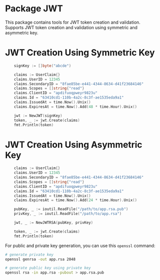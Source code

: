 # Package JWT

This package contains tools for JWT token creation and validation.
Supports JWT token creation and validation using symmetric and asymmetric key.

# JWT Creation Using Symmetric Key
```go
	signKey := []byte("abcde")

	claims := UserClaim{}
	claims.UserID = 12345
	claims.SecondaryID = "8fae85be-e441-4344-8634-d41f23684146"
	claims.Scopes = []string{"read"}
	claims.ClientID = "apdifuoqpweyr9823u"
	claims.Id = "63410cd1-110b-4a2c-8c3f-ae1535eda9a1"
	claims.IssuedAt = time.Now().Unix()
	claims.ExpiresAt = time.Now().Add(48 * time.Hour).Unix()

	jwt := NewJWT(signKey)
    token, _ := jwt.Create(claims)
    fmt.Println(token)
```

# JWT Creation Using Asymmetric Key
```go
	claims := UserClaim{}
	claims.UserID = 12345
	claims.SecondaryID = "8fae85be-e441-4344-8634-d41f23684146"
	claims.Scopes = []string{"read"}
	claims.ClientID = "apdifuoqpweyr9823u"
	claims.Id = "63410cd1-110b-4a2c-8c3f-ae1535eda9a1"
	claims.IssuedAt = time.Now().Unix()
	claims.ExpiresAt = time.Now().Add(24 * time.Hour).Unix()

	pubKey, _ := ioutil.ReadFile("/path/to/app.rsa.pub")
	privKey, _ := ioutil.ReadFile("/path/to/app.rsa")

	jwt, _ := NewJWTRSA(pubKey, privKey)

    token, _ := jwt.Create(claims)
    fmt.Println(token)
```

For public and private key generation, you can use this `openssl` command:
```sh
# generate private key
openssl genrsa -out app.rsa 2048

# generate public key using private key
openssl rsa -in app.rsa -pubout > app.rsa.pub
```